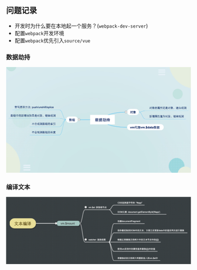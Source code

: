 ## 问题记录
* 开发时为什么要在本地起一个服务？(`webpack-dev-server`)
* 配置`webpack`开发环境
* 配置`webpack`优先引入`source/vue` 

### 数据劫持
![](https://raw.githubusercontent.com/wangkaiwd/drawing-bed/master/2020-6-4-9-23.png)

### 编译文本
![](https://raw.githubusercontent.com/wangkaiwd/drawing-bed/master/2020-6-7-1-38-text-compiler2.png)
